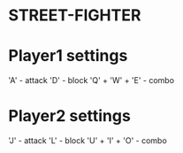 # STREET-FIGHTER

# Player1 settings

'A' - attack
'D' - block
'Q' + 'W' + 'E' - combo

# Player2 settings

'J' - attack
'L' - block
'U' + 'I' + 'O' - combo